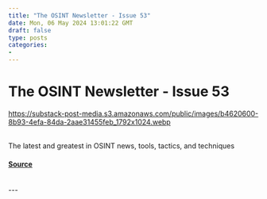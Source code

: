 ```yaml
---
title: "The OSINT Newsletter - Issue 53"
date: Mon, 06 May 2024 13:01:22 GMT
draft: false
type: posts
categories: 
- 
---
```

# The OSINT Newsletter - Issue 53
https://substack-post-media.s3.amazonaws.com/public/images/b4620600-8b93-4efa-84da-2aae31455feb_1792x1024.webp
<br/>

<br/>
The latest and greatest in OSINT news, tools, tactics, and techniques

#### [Source](https://osintnewsletter.com/p/53)

<br/>
---
